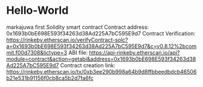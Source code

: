 # Hello-World
markajuwa first Solidity smart contract
Contract address: 0x1693b0bE698E593f34263d38Ad225A7bC595E9d7
Contract Verification: https://rinkeby.etherscan.io/verifyContract-solc?a=0x1693b0bE698E593f34263d38Ad225A7bC595E9d7&c=v0.8.12%2bcommit.f00d7308&lictype=3
ABI file: https://api-rinkeby.etherscan.io/api?module=contract&action=getabi&address=0x1693b0bE698E593f34263d38Ad225A7bC595E9d7
Contract creation link: https://rinkeby.etherscan.io/tx/0xb3ee290b998a64b9d8ffbbeedbdcb46506b21e531b91156f0cb8ca5b2d7fa6fc

